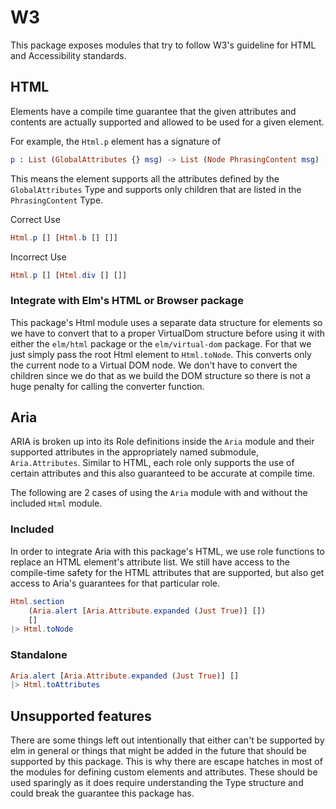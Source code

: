 # W3

This package exposes modules that try to follow W3's guideline for HTML and Accessibility standards.

## HTML

Elements have a compile time guarantee that the given attributes and contents are actually supported and allowed to be used for a given element.

For example, the `Html.p` element has a signature of 

```elm
p : List (GlobalAttributes {} msg) -> List (Node PhrasingContent msg) -> Node { compatible | p : Html.Supported } msg
```

This means the element supports all the attributes defined by the `GlobalAttributes` Type and supports only children that are listed in the `PhrasingContent` Type.

Correct Use

```elm
Html.p [] [Html.b [] []]
```

Incorrect Use

```elm
Html.p [] [Html.div [] []]
```

### Integrate with Elm's HTML or Browser package

This package's Html module uses a separate data structure for elements so we have to convert that to a proper VirtualDom structure before using it with either the `elm/html` package or the `elm/virtual-dom` package. For that we just simply pass the root Html element to `Html.toNode`. This converts only the current node to a Virtual DOM node. We don't have to convert the children since we do that as we build the DOM structure so there is not a huge penalty for calling the converter function.

## Aria

ARIA is broken up into its Role definitions inside the `Aria` module and their supported attributes in the appropriately named submodule, `Aria.Attributes`. Similar to HTML, each role only supports the use of certain attributes and this also guaranteed to be accurate at compile time.

The following are 2 cases of using the `Aria` module with and without the included `Html` module.

### Included

In order to integrate Aria with this package's HTML, we use role functions to replace an HTML element's attribute list. We still have access to the compile-time safety for the HTML attributes that are supported, but also get access to Aria's guarantees for that particular role.

```elm
Html.section 
    (Aria.alert [Aria.Attribute.expanded (Just True)] []) 
    [] 
|> Html.toNode
```

### Standalone

```elm
Aria.alert [Aria.Attribute.expanded (Just True)] [] 
|> Html.toAttributes
```

## Unsupported features

There are some things left out intentionally that either can't be supported by elm in general or things that might be added in the future that should be supported by this package. This is why there are escape hatches in most of the modules for defining custom elements and attributes. These should be used sparingly as it does require understanding the Type structure and could break the guarantee this package has.